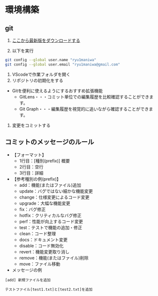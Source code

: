 # 環境構築
## git
1. [ここから最新版をダウンロードする](https://github.com/git-for-windows/git/releases/download/v2.37.3.windows.1/Git-2.37.3-64-bit.exe)

1. 以下を実行
```bash
git config --global user.name "ryu1maniwa"
git config --global user.email "ryu1maniwa@gmail.com"
```

1. VScodeで作業フォルダを開く
1. リポジトリの初期化をする
- Gitを便利に使えるようにするおすすめ拡張機能
    - GitLens・・・コミット単位での編集履歴を比較確認することができます。
    - Git Graph・・・編集履歴を視覚的に追いながら確認することができます。

1. 変更をコミットする



## コミットのメッセージのルール
- 【フォーマット】
    - 1行目：[種別(prefix)] 概要
    - 2行目：空行
    - 3行目：詳細
- 【参考種別の例(prefix)】
    - add：機能(またはファイル)追加
    - update：バグではない細かな機能変更
    - change：仕様変更によるコード変更
    - upgrade：大幅な機能変更
    - fix：バグ修正
    - hotfix：クリティカルなバグ修正
    - perf：性能が向上するコード変更
    - test：テストで機能の追加・修正
    - clean：コード整理
    - docs：ドキュメント変更
    - disable：コード無効化
    - revert：機能変更取り消し
    - remove：機能(またはファイル)削除
    - move：ファイル移動
- メッセージの例
```
[add] 新規ファイルを追加

テストファイル[test1.txt]と[test2.txt]を追加
```
